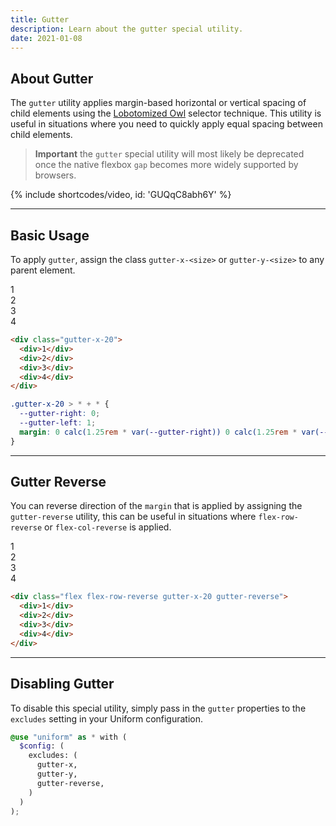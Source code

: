 ```yaml
---
title: Gutter
description: Learn about the gutter special utility.
date: 2021-01-08
---
```


## About Gutter

The `gutter` utility applies margin-based horizontal or vertical spacing of child elements using the [Lobotomized Owl](https://alistapart.com/article/axiomatic-css-and-lobotomized-owls/) selector technique. This utility is useful in situations where you need to quickly apply equal spacing between child elements.

> **Important** the `gutter` special utility will most likely be deprecated once the native flexbox `gap` becomes more widely supported by browsers.

{% include shortcodes/video, id: 'GUQqC8abh6Y' %}

---

## Basic Usage

To apply `gutter`, assign the class `gutter-x-<size>` or `gutter-y-<size>` to any parent element.

<div class="flex radius-md bg-gray-50 p-20 gutter-x-20 mb-20">
  <div class="flex align-items-center justify-content-center w-40 h-40 radius-sm bg-tertiary color-white">1</div>
  <div class="flex align-items-center justify-content-center w-40 h-40 radius-sm bg-tertiary color-white">2</div>
  <div class="flex align-items-center justify-content-center w-40 h-40 radius-sm bg-tertiary color-white">3</div>
  <div class="flex align-items-center justify-content-center w-40 h-40 radius-sm bg-tertiary color-white">4</div>
</div>

```html
<div class="gutter-x-20">
  <div>1</div>
  <div>2</div>
  <div>3</div>
  <div>4</div>
</div>
```

```css
.gutter-x-20 > * + * {
  --gutter-right: 0;
  --gutter-left: 1;
  margin: 0 calc(1.25rem * var(--gutter-right)) 0 calc(1.25rem * var(--gutter-left));
}
```

---

## Gutter Reverse

You can reverse direction of the `margin` that is applied by assigning the `gutter-reverse` utility, this can be useful in situations where `flex-row-reverse` or `flex-col-reverse` is applied.

<div class="flex flex-row-reverse radius-md bg-gray-50 p-20 gutter-x-20 gutter-reverse mb-20">
  <div class="flex align-items-center justify-content-center w-40 h-40 radius-sm bg-tertiary color-white">1</div>
  <div class="flex align-items-center justify-content-center w-40 h-40 radius-sm bg-tertiary color-white">2</div>
  <div class="flex align-items-center justify-content-center w-40 h-40 radius-sm bg-tertiary color-white">3</div>
  <div class="flex align-items-center justify-content-center w-40 h-40 radius-sm bg-tertiary color-white">4</div>
</div>

```html
<div class="flex flex-row-reverse gutter-x-20 gutter-reverse">
  <div>1</div>
  <div>2</div>
  <div>3</div>
  <div>4</div>
</div>
```

---

## Disabling Gutter

To disable this special utility, simply pass in the `gutter` properties to the `excludes` setting in your Uniform configuration.

```scss
@use "uniform" as * with (
  $config: (
    excludes: (
      gutter-x,
      gutter-y,
      gutter-reverse,     
    )
  )
);
```
